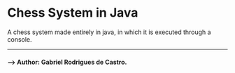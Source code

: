 # Chess System in Java

A chess system made entirely in java, in which it is executed through a console.

---
#### --> **Author: Gabriel Rodrigues de Castro.**
